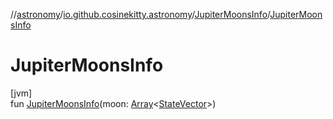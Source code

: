 //[astronomy](../../../index.md)/[io.github.cosinekitty.astronomy](../index.md)/[JupiterMoonsInfo](index.md)/[JupiterMoonsInfo](-jupiter-moons-info.md)

# JupiterMoonsInfo

[jvm]\
fun [JupiterMoonsInfo](-jupiter-moons-info.md)(moon: [Array](https://kotlinlang.org/api/latest/jvm/stdlib/kotlin/-array/index.html)&lt;[StateVector](../-state-vector/index.md)&gt;)
